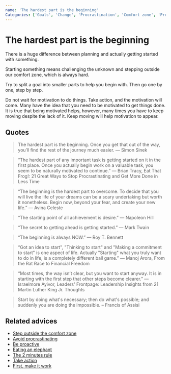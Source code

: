 ```yaml
---
name: 'The hardest part is the beginning'
Categories: ['Goals', 'Change', 'Procrastination', 'Comfort zone', 'Proactivity', 'Motivation']
---
```

# The hardest part is the beginning

There is a huge difference between planning and actually getting started with something.

Starting something means challenging the unknown and stepping outside our comfort zone, which is always hard.

Try to split a goal into smaller parts to help you begin with. Then go one by one, step by step.

Do not wait for motivation to do things. Take action, and the motivation will come. Many have the idea that you need to be motivated to get things done. It is true that being motivated helps, however, many times you have to keep moving despite the lack of it. Keep moving will help motivation to appear.

## Quotes

> The hardest part is the beginning. Once you get that out of the way, you’ll find the rest of the journey much easier. — Simon Sinek

> “The hardest part of any important task is getting started on it in the first place. Once you actually begin work on a valuable task, you seem to be naturally motivated to continue.” ― Brian Tracy, Eat That Frog!: 21 Great Ways to Stop Procrastinating and Get More Done in Less Time

> “The beginning is the hardest part to overcome. To decide that you will live the life of your dreams can be a scary undertaking but worth it nonetheless. Begin now, beyond your fear, and create your new life.” ― Avina Celeste

> “The starting point of all achievement is desire.” — Napoleon Hill

> “The secret to getting ahead is getting started.” ― Mark Twain

> “The beginning is always NOW.” ― Roy T. Bennett

> “Got an idea to start", "Thinking to start" and "Making a commitment to start" is one aspect of life. Actually "Starting" what you truly want to do in life, is a completely different ball game.” ― Manoj Arora, From the Rat Race to Financial Freedom

> “Most times, the way isn’t clear, but you want to start anyway. It is in starting with the first step that other steps become clearer.” ― Israelmore Ayivor, Leaders' Frontpage: Leadership Insights from 21 Martin Luther King Jr. Thoughts

> Start by doing what's necessary; then do what's possible; and suddenly you are doing the impossible. – Francis of Assisi

## Related advices

- [Step outside the comfort zone](../Step%20outside%20the%20comfort%20zone/index.md)
- [Avoid procrastinating](../Avoid%20procrastinating/index.md)
- [Be proactive](../Be%20proactive/index.md)
- [Eating an elephant](../Eating%20an%20elephant/index.md)
- [The 2 minutes rule](../The%202%20minutes%20rule/index.md)
- [Take action](../Take%20action/index.md)
- [First, make it work](../First,%20make%20it%20work/index.md)